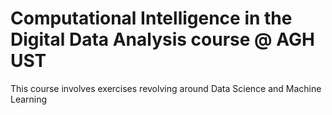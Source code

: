# Computational Intelligence in the Digital Data Analysis course @ AGH UST

This course involves exercises revolving around Data Science and Machine Learning


